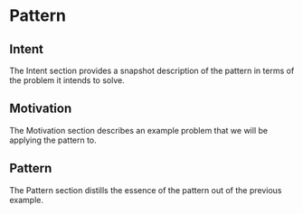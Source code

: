 # Pattern

## Intent

The Intent section provides a snapshot description of the pattern in terms of the problem it intends to solve.

## Motivation

The Motivation section describes an example problem that we will be applying the pattern to.

## Pattern

The Pattern section distills the essence of the pattern out of the previous example.
